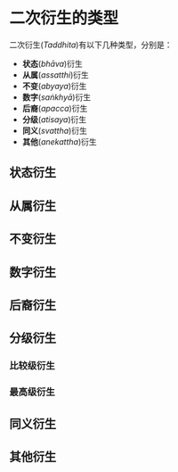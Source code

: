 # 二次衍生的类型

二次衍生(*Taddhita*)有以下几种类型，分别是：
- **状态**(*bhāva*)衍生
- **从属**(*assatthi*)衍生
- **不变**(*abyaya*)衍生
- **数字**(*saṅkhyā*)衍生
- **后裔**(*apacca*)衍生
- **分级**(*atisaya*)衍生
- **同义**(*svattha*)衍生
- **其他**(*anekattha*)衍生
## 状态衍生

## 从属衍生

## 不变衍生

## 数字衍生

## 后裔衍生

## 分级衍生

### 比较级衍生

### 最高级衍生

## 同义衍生

## 其他衍生